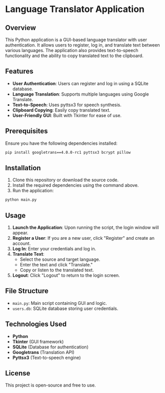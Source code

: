 # Language Translator Application

## Overview
This Python application is a GUI-based language translator with user authentication. It allows users to register, log in, and translate text between various languages. The application also provides text-to-speech functionality and the ability to copy translated text to the clipboard.

## Features
- **User Authentication**: Users can register and log in using a SQLite database.
- **Language Translation**: Supports multiple languages using Google Translate.
- **Text-to-Speech**: Uses pyttsx3 for speech synthesis.
- **Clipboard Copying**: Easily copy translated text.
- **User-Friendly GUI**: Built with Tkinter for ease of use.

## Prerequisites
Ensure you have the following dependencies installed:

```sh
pip install googletrans==4.0.0-rc1 pyttsx3 bcrypt pillow
```

## Installation
1. Clone this repository or download the source code.
2. Install the required dependencies using the command above.
3. Run the application:

```sh
python main.py
```

## Usage
1. **Launch the Application**: Upon running the script, the login window will appear.
2. **Register a User**: If you are a new user, click "Register" and create an account.
3. **Log In**: Enter your credentials and log in.
4. **Translate Text**:
   - Select the source and target language.
   - Enter the text and click "Translate."
   - Copy or listen to the translated text.
5. **Logout**: Click "Logout" to return to the login screen.

## File Structure
- `main.py`: Main script containing GUI and logic.
- `users.db`: SQLite database storing user credentials.

## Technologies Used
- **Python**
- **Tkinter** (GUI framework)
- **SQLite** (Database for authentication)
- **Googletrans** (Translation API)
- **Pyttsx3** (Text-to-speech engine)

## License
This project is open-source and free to use.

